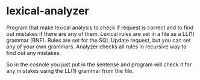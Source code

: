 # lexical-analyzer
Program that make lexical analysis to check if request is correct and to find out mistakes if there are any of them.
Lexical rules are set in a file as a LL(1) grammar (BNF). Rules are set for the SQL Update request, but you can set any of your own grammars.
Analyzer checks all rules in recursive way to find out any mistakes.

So in the cosnole you just put in the sentense and program will check it for any mistakes using the LL(1) grammar from the file.
